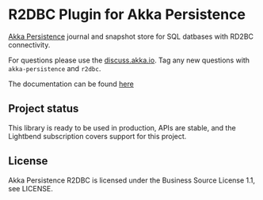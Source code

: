 # R2DBC Plugin for Akka Persistence

[Akka Persistence](https://doc.akka.io/docs/akka/current/scala/persistence.html) journal and snapshot 
store for SQL datbases with RD2BC connectivity. 

For questions please use the [discuss.akka.io](https://discuss.akka.io). Tag any new questions with `akka-persistence` and `r2dbc`.

The documentation can be found [here](https://doc.akka.io/docs/akka-persistence-r2dbc/current/index.html)

## Project status

This library is ready to be used in production, APIs are stable, and the Lightbend subscription covers support for this project.

## License

Akka Persistence R2DBC is licensed under the Business Source License 1.1, see LICENSE.

